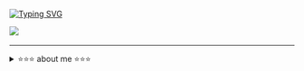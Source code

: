 [![Typing SVG](https://readme-typing-svg.demolab.com?font=Fira+Code&weight=600&duration=5003&pause=1000&color=F705BE&random=false&width=435&lines=A+Golang+Developer;A+Penetration+Tester)](https://git.io/typing-svg)

<img src="https://github.com/sinalalebakhsh/sinalalebakhsh/blob/main/0-2--cover-YouTube.jpg" hight="10%" >

----------------------------------------------------------

<details>
  <summary>⭐⭐⭐ about me ⭐⭐⭐
  </summary>

<h1 align="center">Hi 👋, I'm Sina LalehBakhsh</h1>
<h3 align="center">A passionate Golang developer from Iran</h3>

<p align="left"> <img src="https://komarev.com/ghpvc/?username=sinalalebakhsh&label=Profile%20views&color=0e75b6&style=flat" alt="sinalalebakhsh" /> </p>

- 🔭 I’m currently working on [Gocron](https://github.com/sinalalebakhsh/Gocron)

- 🌱 I’m currently learning **Golang**

- 👨‍💻 All of my projects are available at [https://github.com/sinalalebakhsh?tab=repositories](https://github.com/sinalalebakhsh?tab=repositories)

- 📫 How to reach me **sinalalehbakhsh@gmail.com**

- 📄 Know about my experiences [https://github.com/sinalalebakhsh/sinalalebakhsh/blob/main/resome1.pdf](https://github.com/sinalalebakhsh/sinalalebakhsh/blob/main/resome1.pdf)

<h3 align="left">Connect with me:</h3>
<p align="left">
<a href="https://twitter.com/lalebakhshsina" target="blank"><img align="center" src="https://raw.githubusercontent.com/rahuldkjain/github-profile-readme-generator/master/src/images/icons/Social/twitter.svg" alt="lalebakhshsina" height="30" width="40" /></a>
<a href="https://linkedin.com/in/https://www.linkedin.com/in/sina-lalebakhsh/" target="blank"><img align="center" src="https://raw.githubusercontent.com/rahuldkjain/github-profile-readme-generator/master/src/images/icons/Social/linked-in-alt.svg" alt="https://www.linkedin.com/in/sina-lalebakhsh/" height="30" width="40" /></a>
<a href="https://www.youtube.com/c/https://www.youtube.com/channel/ucy6dohgdr2x9zlamdxyu_aa" target="blank"><img align="center" src="https://raw.githubusercontent.com/rahuldkjain/github-profile-readme-generator/master/src/images/icons/Social/youtube.svg" alt="https://www.youtube.com/channel/ucy6dohgdr2x9zlamdxyu_aa" height="30" width="40" /></a>
</p>



<h3 align="left">Languages and Tools:</h3>
<p align="left"> <a href="https://www.gnu.org/software/bash/" target="_blank" rel="noreferrer"> <img src="https://www.vectorlogo.zone/logos/gnu_bash/gnu_bash-icon.svg" alt="bash" width="40" height="40"/> </a> <a href="https://www.djangoproject.com/" target="_blank" rel="noreferrer"> <img src="https://cdn.worldvectorlogo.com/logos/django.svg" alt="django" width="40" height="40"/> </a> <a href="https://www.docker.com/" target="_blank" rel="noreferrer"> <img src="https://raw.githubusercontent.com/devicons/devicon/master/icons/docker/docker-original-wordmark.svg" alt="docker" width="40" height="40"/> </a> <a href="https://git-scm.com/" target="_blank" rel="noreferrer"> <img src="https://www.vectorlogo.zone/logos/git-scm/git-scm-icon.svg" alt="git" width="40" height="40"/> </a> <a href="https://golang.org" target="_blank" rel="noreferrer"> <img src="https://raw.githubusercontent.com/devicons/devicon/master/icons/go/go-original.svg" alt="go" width="40" height="40"/> </a> <a href="https://developer.mozilla.org/en-US/docs/Web/JavaScript" target="_blank" rel="noreferrer"> <img src="https://raw.githubusercontent.com/devicons/devicon/master/icons/javascript/javascript-original.svg" alt="javascript" width="40" height="40"/> </a> <a href="https://www.linux.org/" target="_blank" rel="noreferrer"> <img src="https://raw.githubusercontent.com/devicons/devicon/master/icons/linux/linux-original.svg" alt="linux" width="40" height="40"/> </a> <a href="https://www.photoshop.com/en" target="_blank" rel="noreferrer"> <img src="https://raw.githubusercontent.com/devicons/devicon/master/icons/photoshop/photoshop-line.svg" alt="photoshop" width="40" height="40"/> </a> <a href="https://www.python.org" target="_blank" rel="noreferrer"> <img src="https://raw.githubusercontent.com/devicons/devicon/master/icons/python/python-original.svg" alt="python" width="40" height="40"/> </a> </p>

<p><img align="center" src="https://github-readme-stats.vercel.app/api/top-langs?username=sinalalebakhsh&show_icons=true&locale=en&layout=compact" alt="sinalalebakhsh" /></p>

![OWASP](https://img.shields.io/badge/owasp-FFBC00.svg?style=for-the-badge&logo=edX&logoColor=black)




<details>
  <summary>Certifications 
  </summary>
  <p align="center">
    <img 
    src="https://github.com/sinalalebakhsh/sinalalebakhsh/blob/main/harvard%20Cer.png" 
    alt="Alt text" 
    title="Sina Lalehbakhsh" 
    width="450" 
    align="center" 
    border-radius="8px"> 
  </p>
</details>

<details>
  <summary>Skills
  </summary>

<p align="center">
    <a href="https://skillicons.dev">
      <img src="https://skillicons.dev/icons?i=go,bash,javascript,python" />
      <br>
      <img src="https://skillicons.dev/icons?i=docker,linkedin,linux,ps" />
    </a>
  </p>

</details>

<details>
  <summary>Roadmap for Hunt vulnerable Web-Applications
  </summary>
<h2>In the security world, I think we need:</h2>

| Issue                        |                                       |
| ---------------------------- | ------------------------------------- |
| 1- Public Network Protocols  | Network+,TCP/IP,FTP,HTTP etc          |
| 2- Private Netwrok Protocols | VPN protocols like PPTP,L2TP,SSTP etc |
| 3- PortSwigger.net(OWASP)    | Solve every Labs with BurpSuite       |
| 4- Linux                     | more than yesterday!                  |
| 5- Programming               | in below                              |
| Bash (Bourne-again SHell)    | how many you want hunt it             |
| JavaScript                   | how many you want hunt it             |
| Golang                       | how many you want automation that     |

I think with this, we can understand how we can do. and what are we doing.

<h2>Pratice:</h2>

| Issue       | Avrage                           |
| ---------   | -------------------------------- |
| Portswigger | Solve every Labs                 |
| TryHackMe   | Solve every Labs                 |
| Link:       | https://tryhackme.com/           |
| rootme      | https://www.root-me.org/?lang=en |

I think with this, we can understand how we can do. and what are we doing.

</details>

<details>
	<summary>
		Thanks to Teachers
	</summary>
	<h2>Thanks to All teachers , Since I was born.</h2>
	<h3>Mr. Mohammad Reza ShabanAli https://mrshabanali.com/  https://motamem.org/ </h3>
  <h3>Mr Amir Emaad Jadi Mirmirani https://github.com/jadijadi</h3>
	<h3>Mr. Ramezaani my math teacher</h3>
	<h3>Mr. Raayi my art teacher</h3>
	<h3>Mohammad Hadi Haji Hosseinin from https://www.codingyar.com/</h3>
	<h3>Mahdi Jabinpoor from https://abzarwp.com/</h3>
	<h3>Yashar Shaahin Zaadeh from https://memoryleaks.ir/</h3>
</details>

 
</details>
